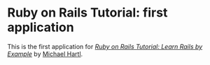 # Ruby on Rails Tutorial: first application

This is the first application for 
[*Ruby on Rails Tutorial: Learn Rails by Example*](http://railstutorial.org/)
by [Michael Hartl](http://micahelhartl.com/).